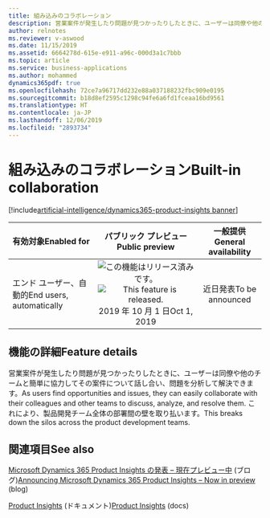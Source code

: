 ```yaml
---
title: 組み込みのコラボレーション
description: 営業案件が発生したり問題が見つかったりしたときに、ユーザーは同僚や他のチームと簡単に協力してその案件について話し合い、問題を分析して解決できます。 これにより、製品開発チーム全体の部署間の壁を取り払います。
author: relnotes
ms.reviewer: v-aswood
ms.date: 11/15/2019
ms.assetid: 6664278d-615e-e911-a96c-000d3a1c7bbb
ms.topic: article
ms.service: business-applications
ms.author: mohammed
dynamics365pdf: true
ms.openlocfilehash: 72ce7a96717dd232e88a037188232fbc909e0195
ms.sourcegitcommit: b18d8ef2595c1298c94fe6a6fd1fceaa16bd9561
ms.translationtype: HT
ms.contentlocale: ja-JP
ms.lasthandoff: 12/06/2019
ms.locfileid: "2893734"
---
```

# <a name="built-in-collaboration"></a><span data-ttu-id="ce07f-104">組み込みのコラボレーション</span><span class="sxs-lookup"><span data-stu-id="ce07f-104">Built-in collaboration</span></span>
[!include[artificial-intelligence/dynamics365-product-insights banner](../includes/artificial-intelligence/dynamics365-product-insights.md)]

| <span data-ttu-id="ce07f-105">有効対象</span><span class="sxs-lookup"><span data-stu-id="ce07f-105">Enabled for</span></span>    |  <span data-ttu-id="ce07f-106">パブリック プレビュー</span><span class="sxs-lookup"><span data-stu-id="ce07f-106">Public preview</span></span> | <span data-ttu-id="ce07f-107">一般提供</span><span class="sxs-lookup"><span data-stu-id="ce07f-107">General availability</span></span> | 
| ---------- | :----------: |:----------: |
|<span data-ttu-id="ce07f-108">エンド ユーザー、自動的</span><span class="sxs-lookup"><span data-stu-id="ce07f-108">End users, automatically</span></span>|<span data-ttu-id="ce07f-109">![この機能はリリース済みです。](/dynamics365-release-plan/media/green-checkmark.png "この機能はリリース済みです。")</span><span class="sxs-lookup"><span data-stu-id="ce07f-109">![This feature is released.](/dynamics365-release-plan/media/green-checkmark.png "This feature is released.")</span></span> <span data-ttu-id="ce07f-110">2019 年 10 月 1 日</span><span class="sxs-lookup"><span data-stu-id="ce07f-110">Oct 1, 2019</span></span>| <span data-ttu-id="ce07f-111">近日発表</span><span class="sxs-lookup"><span data-stu-id="ce07f-111">To be announced</span></span>|






## <a name="feature-details"></a><span data-ttu-id="ce07f-112">機能の詳細</span><span class="sxs-lookup"><span data-stu-id="ce07f-112">Feature details</span></span>
<!--feature detail start -->
<span data-ttu-id="ce07f-113">営業案件が発生したり問題が見つかったりしたときに、ユーザーは同僚や他のチームと簡単に協力してその案件について話し合い、問題を分析して解決できます。</span><span class="sxs-lookup"><span data-stu-id="ce07f-113">As users find opportunities and issues, they can easily collaborate with their colleagues and other teams to discuss, analyze, and resolve them.</span></span> <span data-ttu-id="ce07f-114">これにより、製品開発チーム全体の部署間の壁を取り払います。</span><span class="sxs-lookup"><span data-stu-id="ce07f-114">This breaks down the silos across the product development teams.</span></span>
<!--feature detail end -->










## <a name="see-also"></a><span data-ttu-id="ce07f-115">関連項目</span><span class="sxs-lookup"><span data-stu-id="ce07f-115">See also</span></span>

<span data-ttu-id="ce07f-116">[Microsoft Dynamics 365 Product Insights の発表 – 現在プレビュー中](https://cloudblogs.microsoft.com/dynamics365/bdm/2019/10/02/announcing-microsoft-dynamics-365-product-insights-now-in-preview/) (ブログ)</span><span class="sxs-lookup"><span data-stu-id="ce07f-116">[Announcing Microsoft Dynamics 365 Product Insights – Now in preview](https://cloudblogs.microsoft.com/dynamics365/bdm/2019/10/02/announcing-microsoft-dynamics-365-product-insights-now-in-preview/) (blog)</span></span>

<span data-ttu-id="ce07f-117">[Product Insights](https://docs.microsoft.com/dynamics365/product-insights/) (ドキュメント)</span><span class="sxs-lookup"><span data-stu-id="ce07f-117">[Product Insights](https://docs.microsoft.com/dynamics365/product-insights/) (docs)</span></span>
